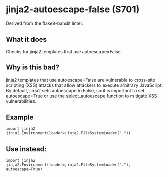 # jinja2-autoescape-false (S701)
Derived from the flake8-bandit linter.
## What it does
Checks for jinja2 templates that use autoescape=False.
## Why is this bad?
jinja2 templates that use autoescape=False are vulnerable to cross-site
scripting (XSS) attacks that allow attackers to execute arbitrary
JavaScript.
By default, jinja2 sets autoescape to False, so it is important to
set autoescape=True or use the select_autoescape function to mitigate
XSS vulnerabilities.
## Example
```
import jinja2
jinja2.Environment(loader=jinja2.FileSystemLoader("."))
```
## Use instead:
```
import jinja2
jinja2.Environment(loader=jinja2.FileSystemLoader("."), autoescape=True)
```